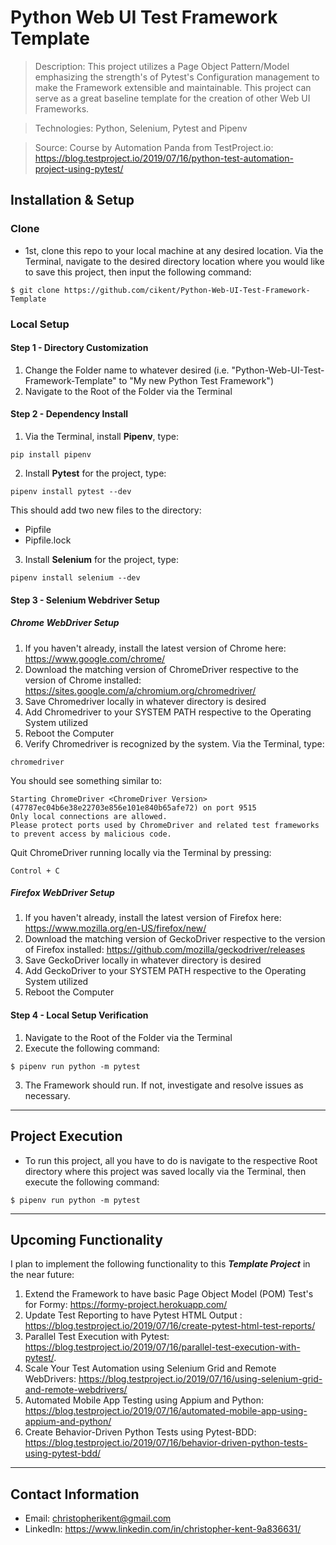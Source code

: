 # Python Web UI Test Framework Template

> Description: This project utilizes a Page Object Pattern/Model emphasizing the strength's of Pytest's Configuration management to make the Framework extensible and maintainable. This project can serve as a great baseline template for the creation of other Web UI Frameworks. 

> Technologies: Python, Selenium, Pytest and Pipenv

> Source: Course by Automation Panda from TestProject.io: https://blog.testproject.io/2019/07/16/python-test-automation-project-using-pytest/

## Installation & Setup

### Clone

- 1st, clone this repo to your local machine at any desired location. Via the Terminal, navigate to the desired directory location where you would like to save this project, then input the following command:
```shell
$ git clone https://github.com/cikent/Python-Web-UI-Test-Framework-Template
```

### Local Setup

#### Step 1 - Directory Customization

1. Change the Folder name to whatever desired (i.e. "Python-Web-UI-Test-Framework-Template" to "My new Python Test Framework")
2. Navigate to the Root of the Folder via the Terminal 

#### Step 2 - Dependency Install

1. Via the Terminal, install **Pipenv**, type:
```shell
pip install pipenv
```

2. Install **Pytest** for the project, type:
```shell
pipenv install pytest --dev
```
This should add two new files to the directory:
- Pipfile
- Pipfile.lock

3. Install **Selenium** for the project, type:
```shell
pipenv install selenium --dev
```

#### Step 3 - Selenium Webdriver Setup

##### Chrome WebDriver Setup

1. If you haven't already, install the latest version of Chrome here: https://www.google.com/chrome/
2. Download the matching version of ChromeDriver respective to the version of Chrome installed: https://sites.google.com/a/chromium.org/chromedriver/
3. Save Chromedriver locally in whatever directory is desired
4. Add Chromedriver to your SYSTEM PATH respective to the Operating System utilized
5. Reboot the Computer
6. Verify Chromedriver is recognized by the system. Via the Terminal, type: 
```shell
chromedriver
```
You should see something similar to:
```shell
Starting ChromeDriver <ChromeDriver Version> (47787ec04b6e38e22703e856e101e840b65afe72) on port 9515
Only local connections are allowed.
Please protect ports used by ChromeDriver and related test frameworks to prevent access by malicious code.
```
Quit ChromeDriver running locally via the Terminal by pressing:
```shell
Control + C
```

##### Firefox WebDriver Setup

1. If you haven't already, install the latest version of Firefox here: https://www.mozilla.org/en-US/firefox/new/
2. Download the matching version of GeckoDriver respective to the version of Firefox installed: https://github.com/mozilla/geckodriver/releases
3. Save GeckoDriver locally in whatever directory is desired
4. Add GeckoDriver to your SYSTEM PATH respective to the Operating System utilized
5. Reboot the Computer

#### Step 4 - Local Setup Verification
1. Navigate to the Root of the Folder via the Terminal
2. Execute the following command:
```shell
$ pipenv run python -m pytest
```
3. The Framework should run. If not, investigate and resolve issues as necessary.

---

## Project Execution

- To run this project, all you have to do is navigate to the respective Root directory where this project was saved locally via the Terminal, then execute the following command:
```shell
$ pipenv run python -m pytest
```

---

## Upcoming Functionality

I plan to implement the following functionality to this ***Template Project*** in the near future:
1. Extend the Framework to have basic Page Object Model (POM) Test's for Formy: https://formy-project.herokuapp.com/
2. Update Test Reporting to have Pytest HTML Output : https://blog.testproject.io/2019/07/16/create-pytest-html-test-reports/ 
3. Parallel Test Execution with Pytest: https://blog.testproject.io/2019/07/16/parallel-test-execution-with-pytest/.
4. Scale Your Test Automation using Selenium Grid and Remote WebDrivers: https://blog.testproject.io/2019/07/16/using-selenium-grid-and-remote-webdrivers/
5. Automated Mobile App Testing using Appium and Python: https://blog.testproject.io/2019/07/16/automated-mobile-app-using-appium-and-python/
6. Create Behavior-Driven Python Tests using Pytest-BDD: https://blog.testproject.io/2019/07/16/behavior-driven-python-tests-using-pytest-bdd/


---

## Contact Information

- Email: christopherikent@gmail.com
- LinkedIn: https://www.linkedin.com/in/christopher-kent-9a836631/
